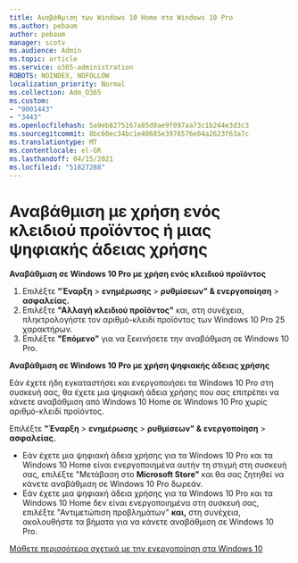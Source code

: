 ```yaml
---
title: Αναβάθμιση των Windows 10 Home στα Windows 10 Pro
ms.author: pebaum
author: pebaum
manager: scotv
ms.audience: Admin
ms.topic: article
ms.service: o365-administration
ROBOTS: NOINDEX, NOFOLLOW
localization_priority: Normal
ms.collection: Adm_O365
ms.custom:
- "9001443"
- "3443"
ms.openlocfilehash: 5a9eb8275167a85d0ae9f097aa73c1b244e3d3c3
ms.sourcegitcommit: 8bc60ec34bc1e40685e3976576e04a2623f63a7c
ms.translationtype: MT
ms.contentlocale: el-GR
ms.lasthandoff: 04/15/2021
ms.locfileid: "51827288"
---
```

# <a name="upgrade-using-either-a-product-key-or-a-digital-license"></a>Αναβάθμιση με χρήση ενός κλειδιού προϊόντος ή μιας ψηφιακής άδειας χρήσης

**Αναβάθμιση σε Windows 10 Pro με χρήση ενός κλειδιού προϊόντος**

1. Επιλέξτε **"Έναρξη**  >  **ενημέρωσης**  >  **ρυθμίσεων" & ενεργοποίηση**  >  **ασφαλείας.**
2. Επιλέξτε **"Αλλαγή κλειδιού προϊόντος"** και, στη συνέχεια, πληκτρολογήστε τον αριθμό-κλειδί προϊόντος των Windows 10 Pro 25 χαρακτήρων.
3. Επιλέξτε **"Επόμενο"** για να ξεκινήσετε την αναβάθμιση σε Windows 10 Pro.

**Αναβάθμιση σε Windows 10 Pro με χρήση ψηφιακής άδειας χρήσης**

Εάν έχετε ήδη εγκαταστήσει και ενεργοποιήσει τα Windows 10 Pro στη συσκευή σας, θα έχετε μια ψηφιακή άδεια χρήσης που σας επιτρέπει να κάνετε αναβάθμιση από Windows 10 Home σε Windows 10 Pro χωρίς αριθμό-κλειδί προϊόντος.

Επιλέξτε **"Έναρξη**  >  **ενημέρωσης**  >  **ρυθμίσεων" & ενεργοποίηση**  >  **ασφαλείας.**

- Εάν έχετε μια ψηφιακή άδεια χρήσης για τα Windows 10 Pro και τα Windows 10 Home είναι ενεργοποιημένα αυτήν τη στιγμή στη συσκευή σας, επιλέξτε "Μετάβαση στο **Microsoft Store"** και θα σας ζητηθεί να κάνετε αναβάθμιση σε Windows 10 Pro δωρεάν.
- Εάν έχετε μια ψηφιακή άδεια χρήσης για τα Windows 10 Pro και τα Windows 10 Home δεν είναι ενεργοποιημένα στη συσκευή σας, επιλέξτε "Αντιμετώπιση προβλημάτων" **και,** στη συνέχεια, ακολουθήστε τα βήματα για να κάνετε αναβάθμιση σε Windows 10 Pro.

[Μάθετε περισσότερα σχετικά με την ενεργοποίηση στα Windows 10](https://support.microsoft.com/help/12440)